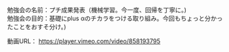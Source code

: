 勉強会の名前：プチ成果発表（機械学習。今一度、回帰を丁寧に。)<br>
勉強会の目的：基礎にplus αのチカラをつける取り組み。今回もちょっと分かったことをおすそ分け。)<br>

動画URL： https://player.vimeo.com/video/858193795